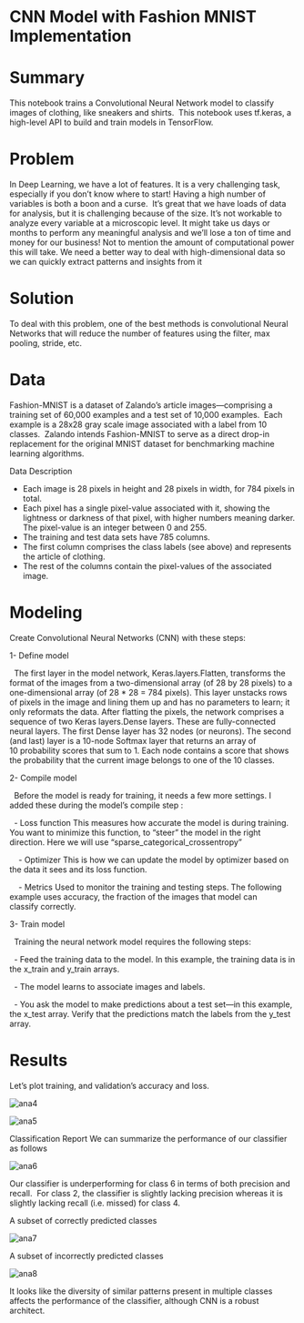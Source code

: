 # CNN Model with Fashion MNIST Implementation

# Summary

This notebook trains a Convolutional Neural Network model to classify images of clothing, like sneakers and shirts. 
This notebook uses tf.keras, a high-level API to build and train models in TensorFlow.


# Problem

In Deep Learning, we have a lot of features. It is a very challenging task, especially if you don’t know where to start! Having a high number of variables is both a boon and a curse. 
It’s great that we have loads of data for analysis, but it is challenging because of the size.
It’s not workable to analyze every variable at a microscopic level. It might take us days or months to perform any meaningful analysis and we’ll lose a ton of time and money for our business! Not to mention the amount of computational power this will take.
We need a better way to deal with high-dimensional data so we can quickly extract patterns and insights from it


# Solution

To deal with this problem, one of the best methods is convolutional Neural Networks that will reduce the number of features using the filter, max pooling, stride, etc.


# Data

Fashion-MNIST is a dataset of Zalando’s article images—comprising a training set of 60,000 examples and a test set of 10,000 examples. 
Each example is a 28x28 gray scale image associated with a label from 10 classes. 
Zalando intends Fashion-MNIST to serve as a direct drop-in replacement for the original MNIST dataset for benchmarking machine learning algorithms.

Data Description

- Each image is 28 pixels in height and 28 pixels in width, for 784 pixels in total.
- Each pixel has a single pixel-value associated with it, showing the lightness or darkness of that pixel, with higher numbers meaning 
  darker. The pixel-value is an integer between 0 and 255.
- The training and test data sets have 785 columns.
- The first column comprises the class labels (see above) and represents the article of clothing.
- The rest of the columns contain the pixel-values of the associated image.

# Modeling

Create Convolutional Neural Networks (CNN) with these steps:

1- Define model

    The first layer in the model network, Keras.layers.Flatten, transforms the format of the images from a two-dimensional array (of 28
    by 28 pixels) to a one-dimensional array (of 28 * 28 = 784 pixels).
    This layer unstacks rows of pixels in the image and lining them up and has no parameters to learn; it only reformats the data.
    After flatting the pixels, the network comprises a sequence of two Keras layers.Dense layers. These are fully-connected neural
    layers.
    The first Dense layer has 32 nodes (or neurons). The second (and last) layer is a 10-node Softmax layer that returns an array of 
    10 probability scores that sum to 1.
    Each node contains a score that shows the probability that the current image belongs to one of the 10 classes.

2- Compile model

   Before the model is ready for training, it needs a few more settings. I added these during the model’s compile step :
 
    - Loss function 
      This measures how accurate the model is during training. You want to minimize this function, to “steer” the model 
      in the right direction. Here we will use “sparse_categorical_crossentropy”

    - Optimizer
      This is how we can update the model by optimizer based on the data it sees and its loss function.
     
    - Metrics
      Used to monitor the training and testing steps. The following example uses accuracy, the fraction of the images that model
      can classify correctly.

3- Train model

    Training the neural network model requires the following steps:
    
     - Feed the training data to the model. In this example, the training data is in the x_train and y_train arrays.
     
     - The model learns to associate images and labels.
     
     - You ask the model to make predictions about a test set—in this example, the x_test array. Verify that the predictions match the          labels from the y_test array.

# Results

Let’s plot training, and validation’s accuracy and loss.

![ana4](https://user-images.githubusercontent.com/33470542/81485204-58ceb180-9219-11ea-8493-9240503cc8d2.png)

![ana5](https://user-images.githubusercontent.com/33470542/81485219-756ae980-9219-11ea-8d2f-1888dd23da41.png)

Classification Report
We can summarize the performance of our classifier as follows

![ana6](https://user-images.githubusercontent.com/33470542/81485231-9a5f5c80-9219-11ea-88b2-4655916888af.png)

Our classifier is underperforming for class 6 in terms of both precision and recall. 
For class 2, the classifier is slightly lacking precision whereas it is slightly lacking recall (i.e. missed) for class 4.

A subset of correctly predicted classes

![ana7](https://user-images.githubusercontent.com/33470542/81485939-39d31e00-921f-11ea-86d1-18120db46e47.png)


A subset of incorrectly predicted classes

![ana8](https://user-images.githubusercontent.com/33470542/81485951-58391980-921f-11ea-9dc8-b60065e929d7.png)


It looks like the diversity of similar patterns present in multiple classes affects the performance of the classifier, although CNN is a robust architect.


